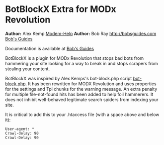 BotBlockX Extra for MODx Revolution
===================================

**Author:** Alex Kemp [Modem-Help](http://bobsguides.com)
**Author:** Bob Ray <http://bobsguides.com> [Bob's Guides](http://bobsguides.com)

Documentation is available at [Bob's Guides](http://bobsguides.com/antihammerx-tutorial.html)

BotBlockX is a plugin for MODx Revolution that stops bad bots from hammering your site looking for a way to break in and stops scrapers from stealing your content.

BotBlockX was inspired by Alex Kemps's bot-block.php script [bot-block.php](http://download.modem-help.co.uk/non-modem/PHP/Rogue-Bot-Blocking/bot-block.php.txt.7z.php?showFile=bot-block.php.txt#archive). It has been rewritten for MODX Revolution and uses properties for the settings and Tpl chunks for the warning message. An extra penalty for multiple file-not-found hits has been added to help foil hammerers. It does not inhibit well-behaved legitimate search spiders from indexing your site.

It is critical to add this to your .htaccess file (with a space above and below it):

    User-agent: *
    Crawl-delay: 90
    Crawl-Delay: 90